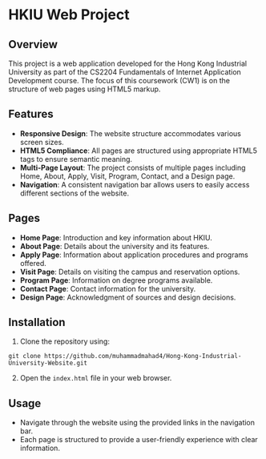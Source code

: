 # HKIU Web Project

## Overview
This project is a web application developed for the Hong Kong Industrial University as part of the CS2204 Fundamentals of Internet Application Development course. The focus of this coursework (CW1) is on the structure of web pages using HTML5 markup.

## Features
- **Responsive Design**: The website structure accommodates various screen sizes.
- **HTML5 Compliance**: All pages are structured using appropriate HTML5 tags to ensure semantic meaning.
- **Multi-Page Layout**: The project consists of multiple pages including Home, About, Apply, Visit, Program, Contact, and a Design page.
- **Navigation**: A consistent navigation bar allows users to easily access different sections of the website.

## Pages
- **Home Page**: Introduction and key information about HKIU.
- **About Page**: Details about the university and its features.
- **Apply Page**: Information about application procedures and programs offered.
- **Visit Page**: Details on visiting the campus and reservation options.
- **Program Page**: Information on degree programs available.
- **Contact Page**: Contact information for the university.
- **Design Page**: Acknowledgment of sources and design decisions.

## Installation
1. Clone the repository using:
```
git clone https://github.com/muhammadmahad4/Hong-Kong-Industrial-University-Website.git
```
2. Open the `index.html` file in your web browser.

## Usage
- Navigate through the website using the provided links in the navigation bar.
- Each page is structured to provide a user-friendly experience with clear information.
